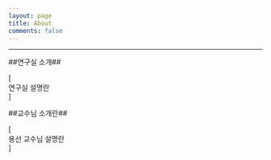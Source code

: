 ```yaml
---
layout: page
title: About
comments: false
---
```


***
##연구실 소개##

[   
  연구실 설명란   
  ]
					

##교수님 소개란##

[   
  용선 교수님 설명란   
   ]
 					

